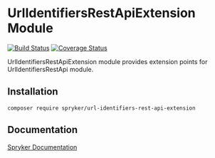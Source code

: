 # UrlIdentifiersRestApiExtension Module
[![Build Status](https://travis-ci.org/spryker/url-identifiers-rest-api-extension.svg)](https://travis-ci.org/spryker/url-identifiers-rest-api-extension)
[![Coverage Status](https://coveralls.io/repos/github/spryker/url-identifiers-rest-api-extension/badge.svg)](https://coveralls.io/github/spryker/url-identifiers-rest-api-extension)

UrlIdentifiersRestApiExtension module provides extension points for UrlIdentifiersRestApi module.

## Installation

```
composer require spryker/url-identifiers-rest-api-extension
```

## Documentation

[Spryker Documentation](https://academy.spryker.com/developing_with_spryker/module_guide/modules.html)
